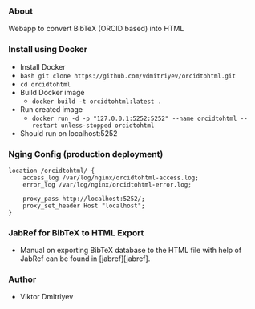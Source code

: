 ### About

Webapp to convert BibTeX (ORCID based) into HTML

### Install using Docker

* Install Docker
* ```bash git clone https://github.com/vdmitriyev/orcidtohtml.git```
* ```cd orcidtohtml```
* Build Docker image
	+ ```docker build -t orcidtohtml:latest .```
* Run created image
	+  ```docker run -d -p "127.0.0.1:5252:5252" --name orcidtohtml --restart unless-stopped orcidtohtml```
* Should run on localhost:5252

### Nging Config (production deployment)

```
location /orcidtohtml/ {
    access_log /var/log/nginx/orcidtohtml-access.log;
    error_log /var/log/nginx/orcidtohtml-error.log;

    proxy_pass http://localhost:5252/;
    proxy_set_header Host "localhost";
}
```

### JabRef for BibTeX to HTML Export

* Manual on exporting BibTeX database to the HTML file with help of JabRef can be found in [jabref][jabref].

### Author

* Viktor Dmitriyev
